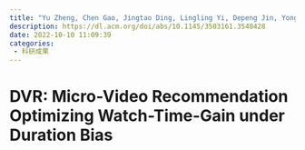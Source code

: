 ```yaml
---
title: "Yu Zheng, Chen Gao, Jingtao Ding, Lingling Yi, Depeng Jin, Yong Li, and Meng Wang. 2022. DVR: Micro-Video Recommendation Optimizing Watch-Time-Gain under Duration Bias. In Proceedings of the 30th ACM International Conference on Multimedia (MM '22). Association for Computing Machinery, New York, NY, USA, 334–345."
description: https://dl.acm.org/doi/abs/10.1145/3503161.3548428
date: 2022-10-10 11:09:39
categories:
 - 科研成果
---
```

# DVR: Micro-Video Recommendation Optimizing Watch-Time-Gain under Duration Bias